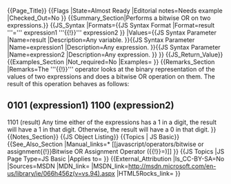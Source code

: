 {{Page_Title}}
{{Flags
|State=Almost Ready
|Editorial notes=Needs example
|Checked_Out=No
}}
{{Summary_Section|Performs a bitwise OR on two expressions.}}
{{JS_Syntax
|Formats={{JS Syntax Format
|Format=result '''=''' expression1 '''{{!}}''' expression2
}}
|Values={{JS Syntax Parameter
|Name=result
|Description=Any variable.
}}{{JS Syntax Parameter
|Name=expression1
|Description=Any expression.
}}{{JS Syntax Parameter
|Name=expression2
|Description=Any expression.
}}
}}
{{JS_Return_Value}}
{{Examples_Section
|Not_required=No
|Examples=
}}
{{Remarks_Section
|Remarks=The '''{{!}}''' operator looks at the binary representation of the values of two expressions and does a bitwise OR operation on them. The result of this operation behaves as follows:

 0101   (expression1)
 1100   (expression2)
 ----
 1101   (result)
Any time either of the expressions has a 1 in a digit, the result will have a 1 in that digit. Otherwise, the result will have a 0 in that digit.
}}
{{Notes_Section}}
{{JS Object Listing}}
{{Topics | JS Basic}}
{{See_Also_Section
|Manual_links=* [[javascript/operators/bitwise or assignment{{!}}Bitwise OR Assignment Operator ({{!}}=)]]
}}
{{JS Topics
|JS Page Type=JS Basic
|Applies to=
}}
{{External_Attribution
|Is_CC-BY-SA=No
|Sources=MSDN
|MDN_link=
|MSDN_link=http://msdn.microsoft.com/en-us/library/ie/066h456z(v=vs.94).aspx
|HTML5Rocks_link=
}}